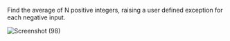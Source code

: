 Find the average of N positive integers, raising a user defined exception for each negative input.

![Screenshot (98)](https://user-images.githubusercontent.com/80004492/133685315-3a5232d4-cdbd-40c1-81d6-5816fd365ae6.png)
